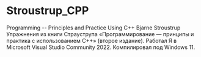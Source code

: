 # Stroustrup_CPP
Programming -- Principles and Practice Using C++ Bjarne Stroustrup
Упражнения из книги Страуструпа «Программирование — принципы и практика с использованием C++» (второе издание). 
Работал Я в Microsoft Visual Studio Community 2022. 
Компилировал под Windows 11.
